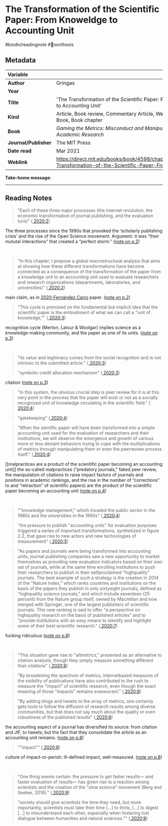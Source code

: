 # The Transformation of the Scientific Paper: From Knoweldge to Accounting Unit
#biodiv/readingnote #🚫nonthesis 


## Metadata

|   Variable     |  |
|:--------------|:-----------|
| **Author**			| Gringas     | 
| **Year**				| 			 | 
| **Title**				| 	'The Transformation of the Scientific Paper: From Knoweldge to Accounting Unit'		 | 
| **Kind**				| Article, Book review, Commentary Article, Webpage, Whole Book, Book chapter	 | 
| **Book**				| 	*Gaming the Metrics: Misconduct and Manipulation in Academic Research*		 | 
| **Journal/Publisher**				| 	The MIT Press		 | 
| **Date read**				| 	Mar 2021	 | 
| **Weblink**				| 	https://direct.mit.edu/books/book/4598/chapter/211130/The-Transformation-of-the-Scientific-Paper-From		 | 

**Take-home message**:


---

## Reading Notes

> "Each of these three major processes (the internet revolution, the economic transformation of journal publishing, and the evaluation turn)" ([ 2020:2](zotero://open-pdf/library/items/42KSYS5H?page=2))

The three processes since the 1990s that provoked the ‘scholarly publishing crisis’ and the rise of the Open Science movement. Argument: it was “their mututal interactions” that created a “perfect storm.” ([note on p.2](zotero://open-pdf/library/items/42KSYS5H?page=2))

 

> "In this chapter, I propose a global macrostructural analysis that aims at showing how these different transformations have become connected as a consequence of the transformation of the paper from a knowledge unit to an accounting unit used to evaluate researchers and research organizations (departments, laboratories, and universities)" ([ 2020:2](zotero://open-pdf/library/items/42KSYS5H?page=2))

main claim, as in [2020-Fernández Carro](2020-Fernández%20Carro.md) paper. ([note on p.2](zotero://open-pdf/library/items/42KSYS5H?page=2))

> "This cycle is premised on the fundamental but implicit idea that the scientific paper is the embodiment of what we can call a "unit of knowledge,"" ([ 2020:3](zotero://open-pdf/library/items/42KSYS5H?page=3))

recognition cycle (Merton, Latour & Woolgar) implies science as a knowledge-making community, and the paper as one of its units. ([note on p.3](zotero://open-pdf/library/items/42KSYS5H?page=3))

 

> "its value and legitimacy comes from the social recognition and is not intrinsic to the submitted article." ([ 2020:3](zotero://open-pdf/library/items/42KSYS5H?page=3))

> "symbolic credit allocation mechanism" ([ 2020:3](zotero://open-pdf/library/items/42KSYS5H?page=3))

citation ([note on p.3](zotero://open-pdf/library/items/42KSYS5H?page=3))
 

> "In this system, the obvious crucial step is peer review for it is at this very point in the process that the paper will exist or not as a socially recognized unit of knowledge circulating in the scientific field." ([ 2020:4](zotero://open-pdf/library/items/42KSYS5H?page=4))

> "gatekeeping" ([ 2020:4](zotero://open-pdf/library/items/42KSYS5H?page=4))

> "When the sientific paper will have been transformed into a simple accounting unit used for the evaluation of researchers and their institutions, we will observe the emergence and growth of various more or less deviant behaviors trying to cope with the multiplications of metrics through manipulating them or even the peerreview process itself." ([ 2020:4](zotero://open-pdf/library/items/42KSYS5H?page=4))

[[malpractices are a product of the scientific paper becoming an accounting unit]] the so-called malpractices (“predatory journals,” faked peer review, the manipulation of citations to raise impact factors of journals and positions in academic rankings, and the rise in the number of “corrections” to and “retraction” of scientific papers) are the product of the scientific paper becoming an accounting unit ([note on p.4](zotero://open-pdf/library/items/42KSYS5H?page=4))

 

> ""knowledge management," which invaded the public sector in the 1980s and the universities in the 1990s" ([ 2020:4](zotero://open-pdf/library/items/42KSYS5H?page=4))

> "the pressure to publish "accounting units" for evaluation purposes triggered a series of important transformations, synthetized in figure 2.2, that gave rise to new actors and new technologies of measurement" ([ 2020:5](zotero://open-pdf/library/items/42KSYS5H?page=5))

> "As papers and journals were being transformed into accounting units, journal publishing companies saw a new opportunity to market themselves as providing new evaluation indicators based on their own set of journals, while at the same time enrolling institutions to push their researchers to publish in their selfproclaimed "highquality" journals. The best example of such a strategy is the creation in 2014 of the "Nature Index," which ranks countries and institutions on the basis of the papers they publish in only sixtyeight journals, defined as "highquality science journals," and which include seventeen (25 percent) from the Nature group itself, owned by Macmillan and now merged with Springer, one of the largest publishers of scientific journals. This new ranking is said to offer "a perspective on highquality research on the basis of published articles" and to "provide institutions with an easy means to identify and highlight some of their best scientific research." ([ 2020:7](zotero://open-pdf/library/items/42KSYS5H?page=7))

fucking ridiculous ([note on p.8](zotero://open-pdf/library/items/42KSYS5H?page=8))

 

> "This situation gave rise to "altmetrics," presented as an alternative to citation analysis, though they simply measure something different than citations" ([ 2020:8](zotero://open-pdf/library/items/42KSYS5H?page=8))

> "By broadening the spectrum of metrics, internetbased measures of the visibility of publications have also contributed to the rush to measure the "impact" of scientific research, even though the exact meaning of those "impacts" remains evanescent." ([ 2020:8](zotero://open-pdf/library/items/42KSYS5H?page=8))

> "By adding blogs and tweets to the array of metrics, one certainly gets tools to follow the diffusion of research results among diverse communities, but that does not say much about the quality or even robustness of the published results" ([ 2020:8](zotero://open-pdf/library/items/42KSYS5H?page=8))

the accounting aspect of a journal has diversified its source: from citation and JIF, to tweets; but the fact that they consolidate the article as an accounting unit remains. ([note on p.8](zotero://open-pdf/library/items/42KSYS5H?page=8))
 

> ""impact"" ([ 2020:8](zotero://open-pdf/library/items/42KSYS5H?page=8))

culture of impact-or-perish: ill-defined impact, well-measured. ([note on p.8](zotero://open-pdf/library/items/42KSYS5H?page=8))

 

> "One thing seems certain: the pressure to get faster results— and faster evaluation of results— has given rise to a reaction among scientists and the creation of the "slow science" movement (Berg and Seeber, 2016)." ([ 2020:9](zotero://open-pdf/library/items/42KSYS5H?page=9))

> "society should give scientists the time they need, but more importantly, scientists must take their time [...] to think, [...] to digest [...] to misunderstand each other, especially when fostering lost dialogue between humanities and natural sciences."" ([ 2020:9](zotero://open-pdf/library/items/42KSYS5H?page=9))

